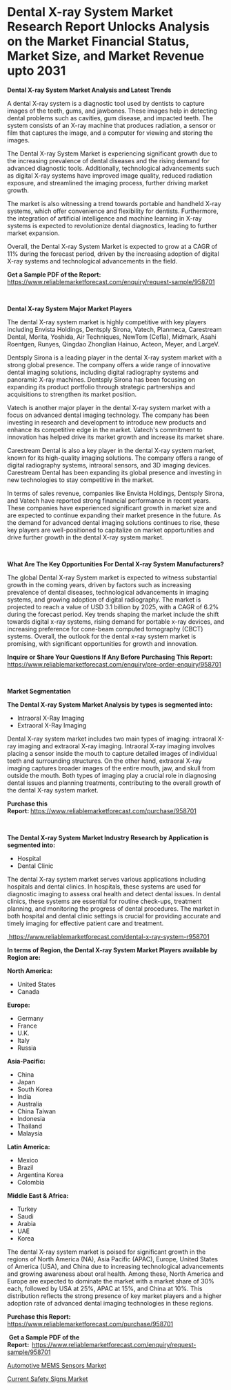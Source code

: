 <p><h1>Dental X-ray System Market Research Report Unlocks Analysis on the Market Financial Status, Market Size, and Market Revenue upto 2031</h1></p><p><strong>Dental X-ray System Market Analysis and Latest Trends</strong></p>
<p><p>A dental X-ray system is a diagnostic tool used by dentists to capture images of the teeth, gums, and jawbones. These images help in detecting dental problems such as cavities, gum disease, and impacted teeth. The system consists of an X-ray machine that produces radiation, a sensor or film that captures the image, and a computer for viewing and storing the images.</p><p>The Dental X-ray System Market is experiencing significant growth due to the increasing prevalence of dental diseases and the rising demand for advanced diagnostic tools. Additionally, technological advancements such as digital X-ray systems have improved image quality, reduced radiation exposure, and streamlined the imaging process, further driving market growth.</p><p>The market is also witnessing a trend towards portable and handheld X-ray systems, which offer convenience and flexibility for dentists. Furthermore, the integration of artificial intelligence and machine learning in X-ray systems is expected to revolutionize dental diagnostics, leading to further market expansion.</p><p>Overall, the Dental X-ray System Market is expected to grow at a CAGR of 11% during the forecast period, driven by the increasing adoption of digital X-ray systems and technological advancements in the field.</p></p>
<p><strong>Get a Sample PDF of the Report:&nbsp;</strong> <a href="https://www.reliablemarketforecast.com/enquiry/request-sample/958701">https://www.reliablemarketforecast.com/enquiry/request-sample/958701</a></p>
<p>&nbsp;</p>
<p><strong>Dental X-ray System Major Market Players</strong></p>
<p><p>The dental X-ray system market is highly competitive with key players including Envista Holdings, Dentsply Sirona, Vatech, Planmeca, Carestream Dental, Morita, Yoshida, Air Techniques, NewTom (Cefla), Midmark, Asahi Roentgen, Runyes, Qingdao Zhonglian Hainuo, Acteon, Meyer, and LargeV.</p><p>Dentsply Sirona is a leading player in the dental X-ray system market with a strong global presence. The company offers a wide range of innovative dental imaging solutions, including digital radiography systems and panoramic X-ray machines. Dentsply Sirona has been focusing on expanding its product portfolio through strategic partnerships and acquisitions to strengthen its market position.</p><p>Vatech is another major player in the dental X-ray system market with a focus on advanced dental imaging technology. The company has been investing in research and development to introduce new products and enhance its competitive edge in the market. Vatech's commitment to innovation has helped drive its market growth and increase its market share.</p><p>Carestream Dental is also a key player in the dental X-ray system market, known for its high-quality imaging solutions. The company offers a range of digital radiography systems, intraoral sensors, and 3D imaging devices. Carestream Dental has been expanding its global presence and investing in new technologies to stay competitive in the market.</p><p>In terms of sales revenue, companies like Envista Holdings, Dentsply Sirona, and Vatech have reported strong financial performance in recent years. These companies have experienced significant growth in market size and are expected to continue expanding their market presence in the future. As the demand for advanced dental imaging solutions continues to rise, these key players are well-positioned to capitalize on market opportunities and drive further growth in the dental X-ray system market.</p></p>
<p>&nbsp;</p>
<p><strong>What Are The Key Opportunities For Dental X-ray System Manufacturers?</strong></p>
<p><p>The global Dental X-ray System market is expected to witness substantial growth in the coming years, driven by factors such as increasing prevalence of dental diseases, technological advancements in imaging systems, and growing adoption of digital radiography. The market is projected to reach a value of USD 3.1 billion by 2025, with a CAGR of 6.2% during the forecast period. Key trends shaping the market include the shift towards digital x-ray systems, rising demand for portable x-ray devices, and increasing preference for cone-beam computed tomography (CBCT) systems. Overall, the outlook for the dental x-ray system market is promising, with significant opportunities for growth and innovation.</p></p>
<p><strong>Inquire or Share Your Questions If Any Before Purchasing This Report:</strong> <a href="https://www.reliablemarketforecast.com/enquiry/pre-order-enquiry/958701">https://www.reliablemarketforecast.com/enquiry/pre-order-enquiry/958701</a></p>
<p>&nbsp;</p>
<p><strong>Market Segmentation</strong></p>
<p><strong>The Dental X-ray System Market Analysis by types is segmented into:</strong></p>
<p><ul><li>Intraoral X-Ray Imaging</li><li>Extraoral X-Ray Imaging</li></ul></p>
<p><p>Dental X-ray system market includes two main types of imaging: intraoral X-ray imaging and extraoral X-ray imaging. Intraoral X-ray imaging involves placing a sensor inside the mouth to capture detailed images of individual teeth and surrounding structures. On the other hand, extraoral X-ray imaging captures broader images of the entire mouth, jaw, and skull from outside the mouth. Both types of imaging play a crucial role in diagnosing dental issues and planning treatments, contributing to the overall growth of the dental X-ray system market.</p></p>
<p><strong>Purchase this Report:&nbsp;</strong><a href="https://www.reliablemarketforecast.com/purchase/958701">https://www.reliablemarketforecast.com/purchase/958701</a></p>
<p>&nbsp;</p>
<p><strong>The Dental X-ray System Market Industry Research by Application is segmented into:</strong></p>
<p><ul><li>Hospital</li><li>Dental Clinic</li></ul></p>
<p><p>The dental X-ray system market serves various applications including hospitals and dental clinics. In hospitals, these systems are used for diagnostic imaging to assess oral health and detect dental issues. In dental clinics, these systems are essential for routine check-ups, treatment planning, and monitoring the progress of dental procedures. The market in both hospital and dental clinic settings is crucial for providing accurate and timely imaging for effective patient care and treatment.</p></p>
<p><a href="https://www.reliablemarketforecast.com/dental-x-ray-system-r958701">&nbsp;https://www.reliablemarketforecast.com/dental-x-ray-system-r958701</a></p>
<p><strong>In terms of Region, the Dental X-ray System Market Players available by Region are:</strong></p>
<p>
    <p> <strong> North America: </strong>
        <ul>
            <li>United States</li>
            <li>Canada</li>
        </ul>
        </p> 
    <p> <strong> Europe: </strong>
        <ul>
            <li>Germany</li>
            <li>France</li>
            <li>U.K.</li>
            <li>Italy</li>
            <li>Russia</li>
        </ul>
        </p> 
    <p> <strong> Asia-Pacific: </strong>
        <ul>
            <li>China</li>
            <li>Japan</li>
            <li>South Korea</li>
            <li>India</li>
            <li>Australia</li>
            <li>China Taiwan</li>
            <li>Indonesia</li>
            <li>Thailand</li>
            <li>Malaysia</li>
        </ul>
        </p> 
    <p> <strong> Latin America: </strong>
        <ul>
            <li>Mexico</li>
            <li>Brazil</li>
            <li>Argentina Korea</li>
            <li>Colombia</li>
        </ul>
        </p> 
    <p> <strong> Middle East & Africa: </strong>
        <ul>
            <li>Turkey</li>
            <li>Saudi</li>
            <li>Arabia</li>
            <li>UAE</li>
            <li>Korea</li>
        </ul>
    </p>
    </p>
<p><p>The dental X-ray system market is poised for significant growth in the regions of North America (NA), Asia Pacific (APAC), Europe, United States of America (USA), and China due to increasing technological advancements and growing awareness about oral health. Among these, North America and Europe are expected to dominate the market with a market share of 30% each, followed by USA at 25%, APAC at 15%, and China at 10%. This distribution reflects the strong presence of key market players and a higher adoption rate of advanced dental imaging technologies in these regions.</p></p>
<p><strong>Purchase this Report: </strong><a href="https://www.reliablemarketforecast.com/purchase/958701">https://www.reliablemarketforecast.com/purchase/958701</a></p>
<p>&nbsp;<strong>Get a Sample PDF of the Report:&nbsp;&nbsp;</strong><a href="https://www.reliablemarketforecast.com/enquiry/request-sample/958701">https://www.reliablemarketforecast.com/enquiry/request-sample/958701</a></p>
<p><strong></strong></p>
<p><p><a href="https://issuu.com/reportprime-2/docs/automotive-mems-sensors-market-size_4c3e7bd756333f">Automotive MEMS Sensors Market</a></p><p><a href="https://github.com/gdfhhhj/Market-Research-Report-List-6/blob/main/current-safety-signs-market.md">Current Safety Signs Market</a></p></p>